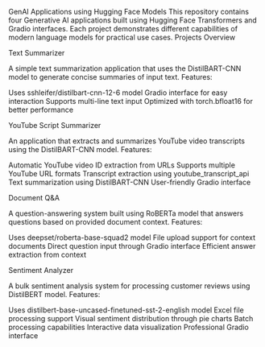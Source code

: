 GenAI Applications using Hugging Face Models
This repository contains four Generative AI applications built using Hugging Face Transformers and Gradio interfaces. Each project demonstrates different capabilities of modern language models for practical use cases.
Projects Overview

Text Summarizer

A simple text summarization application that uses the DistilBART-CNN model to generate concise summaries of input text.
Features:

Uses sshleifer/distilbart-cnn-12-6 model
Gradio interface for easy interaction
Supports multi-line text input
Optimized with torch.bfloat16 for better performance




YouTube Script Summarizer

An application that extracts and summarizes YouTube video transcripts using the DistilBART-CNN model.
Features:

Automatic YouTube video ID extraction from URLs
Supports multiple YouTube URL formats
Transcript extraction using youtube_transcript_api
Text summarization using DistilBART-CNN
User-friendly Gradio interface




Document Q&A

A question-answering system built using RoBERTa model that answers questions based on provided document context.
Features:

Uses deepset/roberta-base-squad2 model
File upload support for context documents
Direct question input through Gradio interface
Efficient answer extraction from context




Sentiment Analyzer

A bulk sentiment analysis system for processing customer reviews using DistilBERT model.
Features:

Uses distilbert-base-uncased-finetuned-sst-2-english model
Excel file processing support
Visual sentiment distribution through pie charts
Batch processing capabilities
Interactive data visualization
Professional Gradio interface
